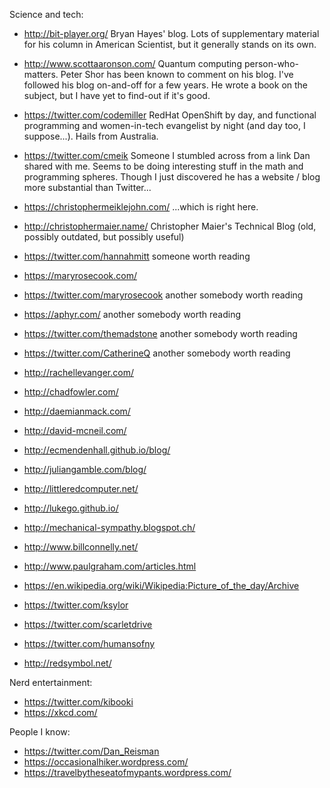 Science and tech:

 - http://bit-player.org/
   Bryan Hayes' blog.  Lots of supplementary material for his column
   in American Scientist, but it generally stands on its own.

 - http://www.scottaaronson.com/
   Quantum computing person-who-matters.  Peter Shor has been known to
   comment on his blog.  I've followed his blog on-and-off for a few
   years.  He wrote a book on the subject, but I have yet to find-out
   if it's good.

 - https://twitter.com/codemiller
   RedHat OpenShift by day, and functional programming and
   women-in-tech evangelist by night (and day too, I suppose...).
   Hails from Australia.

 - https://twitter.com/cmeik
   Someone I stumbled across from a link Dan shared with me.  Seems to
   be doing interesting stuff in the math and programming spheres.
   Though I just discovered he has a website / blog more substantial
   than Twitter...

 - https://christophermeiklejohn.com/
   ...which is right here.

 - http://christophermaier.name/
   Christopher Maier's Technical Blog
   (old, possibly outdated, but possibly useful)

 - https://twitter.com/hannahmitt
   someone worth reading

 - https://maryrosecook.com/
 - https://twitter.com/maryrosecook
   another somebody worth reading

 - https://aphyr.com/
   another somebody worth reading

 - https://twitter.com/themadstone
   another somebody worth reading

 - https://twitter.com/CatherineQ
   another somebody worth reading

 - http://rachellevanger.com/
 - http://chadfowler.com/
 - http://daemianmack.com/
 - http://david-mcneil.com/
 - http://ecmendenhall.github.io/blog/
 - http://juliangamble.com/blog/
 - http://littleredcomputer.net/
 - http://lukego.github.io/
 - http://mechanical-sympathy.blogspot.ch/
 - http://www.billconnelly.net/
 - http://www.paulgraham.com/articles.html
 - https://en.wikipedia.org/wiki/Wikipedia:Picture_of_the_day/Archive
 - https://twitter.com/ksylor
 - https://twitter.com/scarletdrive
 - https://twitter.com/humansofny
 - http://redsymbol.net/

Nerd entertainment:

 - https://twitter.com/kibooki
 - https://xkcd.com/

People I know:

 - https://twitter.com/Dan_Reisman
 - https://occasionalhiker.wordpress.com/
 - https://travelbytheseatofmypants.wordpress.com/
